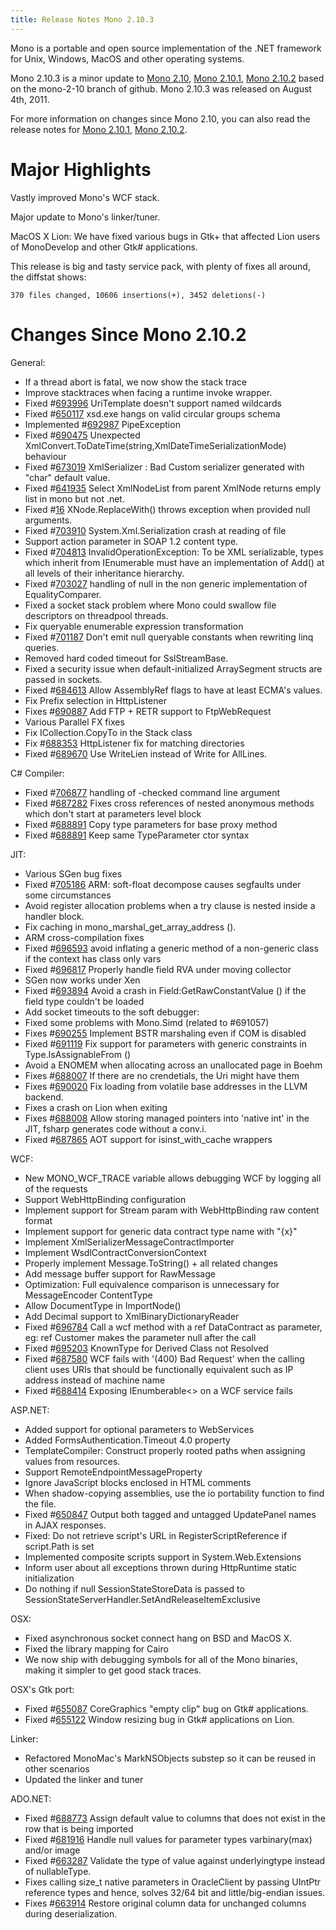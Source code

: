 ```yaml
---
title: Release Notes Mono 2.10.3
---
```


Mono is a portable and open source implementation of the .NET framework for Unix, Windows, MacOS and other operating systems.

Mono 2.10.3 is a minor update to [Mono 2.10](/docs/about-mono/releases/2.10.0/ "Release Notes Mono 2.10"), [Mono 2.10.1](/docs/about-mono/releases/2.10.1/ "Release Notes Mono 2.10.1"), [Mono 2.10.2](/docs/about-mono/releases/2.10.2/ "Release Notes Mono 2.10.2") based on the mono-2-10 branch of github. Mono 2.10.3 was released on August 4th, 2011.

For more information on changes since Mono 2.10, you can also read the release notes for [Mono 2.10.1](/docs/about-mono/releases/2.10.1/ "Release Notes Mono 2.10.1"), [Mono 2.10.2](/docs/about-mono/releases/2.10.2/ "Release Notes Mono 2.10.2").

Major Highlights
================

Vastly improved Mono's WCF stack.

Major update to Mono's linker/tuner.

MacOS X Lion: We have fixed various bugs in Gtk+ that affected Lion users of MonoDevelop and other Gtk\# applications.

This release is big and tasty service pack, with plenty of fixes all around, the diffstat shows:

    370 files changed, 10606 insertions(+), 3452 deletions(-)

Changes Since Mono 2.10.2
=========================

General:

-   If a thread abort is fatal, we now show the stack trace
-   Improve stacktraces when facing a runtime invoke wrapper.
-   Fixed \#[693996](https://bugzilla.novell.com/show_bug.cgi?id=693996) UriTemplate doesn't support named wildcards
-   Fixed \#[650117](https://bugzilla.novell.com/show_bug.cgi?id=650117) xsd.exe hangs on valid circular groups schema
-   Implemented \#[692987](https://bugzilla.novell.com/show_bug.cgi?id=692987) PipeException
-   Fixed \#[690475](https://bugzilla.novell.com/show_bug.cgi?id=690475) Unexpected XmlConvert.ToDateTime(string,XmlDateTimeSerializationMode) behaviour
-   Fixed \#[673019](https://bugzilla.novell.com/show_bug.cgi?id=673019) XmlSerializer : Bad Custom serializer generated with "char" default value.
-   Fixed \#[641935](https://bugzilla.novell.com/show_bug.cgi?id=641935) Select XmlNodeList from parent XmlNode returns emply list in mono but not .net.
-   Fixed \#[16](http://bugzilla.xamarin.com/show_bug.cgi?id=16) XNode.ReplaceWith() throws exception when provided null arguments.
-   Fixed \#[703910](https://bugzilla.novell.com/show_bug.cgi?id=703910) System.Xml.Serialization crash at reading of file
-   Support action parameter in SOAP 1.2 content type.
-   Fixed \#[704813](https://bugzilla.novell.com/show_bug.cgi?id=704813) InvalidOperationException: To be XML serializable, types which inherit from IEnumerable must have an implementation of Add() at all levels of their inheritance hierarchy.
-   Fixed \#[703027](https://bugzilla.novell.com/show_bug.cgi?id=703027) handling of null in the non generic implementation of EqualityComparer.
-   Fixed a socket stack problem where Mono could swallow file descriptors on threadpool threads.
-   Fix queryable enumerable expression transformation
-   Fixed \#[701187](https://bugzilla.novell.com/show_bug.cgi?id=701187) Don't emit null queryable constants when rewriting linq queries.
-   Removed hard coded timeout for SslStreamBase.
-   Fixed a security issue when default-initialized ArraySegment structs are passed in sockets.
-   Fixed \#[684613](https://bugzilla.novell.com/show_bug.cgi?id=684613) Allow AssemblyRef flags to have at least ECMA's values.
-   Fix Prefix selection in HttpListener
-   Fixes \#[690887](https://bugzilla.novell.com/show_bug.cgi?id=690887) Add FTP + RETR support to FtpWebRequest
-   Various Parallel FX fixes
-   Fix ICollection.CopyTo in the Stack class
-   Fix \#[688353](https://bugzilla.novell.com/show_bug.cgi?id=688353) HttpListener fix for matching directories
-   Fixed \#[689670](https://bugzilla.novell.com/show_bug.cgi?id=689670) Use WriteLien instead of Write for AllLines.

 C\# Compiler:

-   Fixed \#[706877](https://bugzilla.novell.com/show_bug.cgi?id=706877) handling of -checked command line argument
-   Fixed \#[687282](https://bugzilla.novell.com/show_bug.cgi?id=687282) Fixes cross references of nested anonymous methods which don't start at parameters level block
-   Fixed \#[688891](https://bugzilla.novell.com/show_bug.cgi?id=688891) Copy type parameters for base proxy method
-   Fixed \#[688891](https://bugzilla.novell.com/show_bug.cgi?id=688891) Keep same TypeParameter ctor syntax

JIT:

-   Various SGen bug fixes
-   Fixed \#[705186](https://bugzilla.novell.com/show_bug.cgi?id=705186) ARM: soft-float decompose causes segfaults under some circumstances
-   Avoid register allocation problems when a try clause is nested inside a handler block.
-   Fix caching in mono\_marshal\_get\_array\_address ().
-   ARM cross-compilation fixes
-   Fixed \#[696593](https://bugzilla.novell.com/show_bug.cgi?id=696593) avoid inflating a generic method of a non-generic class if the context has class only vars
-   Fixed \#[696817](https://bugzilla.novell.com/show_bug.cgi?id=696817) Properly handle field RVA under moving collector
-   SGen now works under Xen
-   Fixed \#[693894](https://bugzilla.novell.com/show_bug.cgi?id=693894) Avoid a crash in Field:GetRawConstantValue () if the field type couldn't be loaded
-   Add socket timeouts to the soft debugger:
-   Fixed some problems with Mono.Simd (related to \#691057)
-   Fixes \#[690255](https://bugzilla.novell.com/show_bug.cgi?id=690255) Implement BSTR marshaling even if COM is disabled
-   Fixed \#[691119](https://bugzilla.novell.com/show_bug.cgi?id=691119) Fix support for parameters with generic constraints in Type.IsAssignableFrom ()
-   Avoid a ENOMEM when allocating across an unallocated page in Boehm
-   Fixes \#[688007](https://bugzilla.novell.com/show_bug.cgi?id=688007) If there are no crendetials, the Uri might have them
-   Fixes \#[690020](https://bugzilla.novell.com/show_bug.cgi?id=690020) Fix loading from volatile base addresses in the LLVM backend.
-   Fixes a crash on Lion when exiting
-   Fixes \#[688008](https://bugzilla.novell.com/show_bug.cgi?id=688008) Allow storing managed pointers into 'native int' in the JIT, fsharp generates code without a conv.i.
-   Fixed \#[687865](https://bugzilla.novell.com/show_bug.cgi?id=687865) AOT support for isinst\_with\_cache wrappers

WCF:

-   New MONO\_WCF\_TRACE variable allows debugging WCF by logging all of the requests
-   Support WebHttpBinding configuration
-   Implement support for Stream param with WebHttpBinding raw content format
-   Implement support for generic data contract type name with "{x}"
-   Implement XmlSerializerMessageContractImporter
-   Implement WsdlContractConversionContext
-   Properly implement Message.ToString() + all related changes
-   Add message buffer support for RawMessage
-   Optimization: Full equivalence comparison is unnecessary for MessageEncoder ContentType
-   Allow DocumentType in ImportNode()
-   Add Decimal support to XmlBinaryDictionaryReader
-   Fixed \#[696784](https://bugzilla.novell.com/show_bug.cgi?id=696784) Call a wcf method with a ref DataContract as parameter, eg: ref Customer makes the parameter null after the call
-   Fixed \#[695203](https://bugzilla.novell.com/show_bug.cgi?id=695203) KnownType for Derived Class not Resolved
-   Fixed \#[687580](https://bugzilla.novell.com/show_bug.cgi?id=687580) WCF fails with '(400) Bad Request' when the calling client uses URIs that should be functionally equivalent such as IP address instead of machine name
-   Fixed \#[688414](https://bugzilla.novell.com/show_bug.cgi?id=688414) Exposing IEnumberable\<\> on a WCF service fails

ASP.NET:

-   Added support for optional parameters to WebServices
-   Added FormsAuthentication.Timeout 4.0 property
-   TemplateCompiler: Construct properly rooted paths when assigning values from resources.
-   Support RemoteEndpointMessageProperty
-   Ignore JavaScript blocks enclosed in HTML comments
-   When shadow-copying assemblies, use the io portability function to find the file.
-   Fixed \#[650847](https://bugzilla.novell.com/show_bug.cgi?id=650847) Output both tagged and untagged UpdatePanel names in AJAX responses.
-   Fixed: Do not retrieve script's URL in RegisterScriptReference if script.Path is set
-   Implemented composite scripts support in System.Web.Extensions
-   Inform user about all exceptions thrown during HttpRuntime static initialization
-   Do nothing if null SessionStateStoreData is passed to SessionStateServerHandler.SetAndReleaseItemExclusive

OSX:

-   Fixed asynchronous socket connect hang on BSD and MacOS X.
-   Fixed the library mapping for Cairo
-   We now ship with debugging symbols for all of the Mono binaries, making it simpler to get good stack traces.

OSX's Gtk port:

-   Fixed \#[655087](https://bugzilla.gnome.org/show_bug.cgi?id=655087) CoreGraphics "empty clip" bug on Gtk\# applications.
-   Fixed \#[655122](https://bugzilla.gnome.org/show_bug.cgi?id=655122) Window resizing bug in Gtk\# applications on Lion.

Linker:

-   Refactored MonoMac's MarkNSObjects substep so it can be reused in other scenarios
-   Updated the linker and tuner

ADO.NET:

-   Fixed \#[688773](https://bugzilla.novell.com/show_bug.cgi?id=688773) Assign default value to columns that does not exist in the row that is being imported
-   Fixed \#[681916](https://bugzilla.novell.com/show_bug.cgi?id=681916) Handle null values for parameter types varbinary(max) and/or image
-   Fixed \#[663287](https://bugzilla.novell.com/show_bug.cgi?id=663287) Validate the type of value against underlyingtype instead of nullableType.
-   Fixes calling size\_t native parameters in OracleClient by passing UIntPtr reference types and hence, solves 32/64 bit and little/big-endian issues.
-   Fixes \#[663914](https://bugzilla.novell.com/show_bug.cgi?id=663914) Restore original column data for unchanged columns during deserialization.


